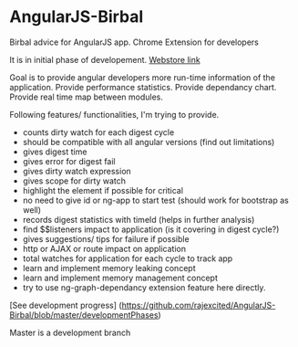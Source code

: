 # AngularJS-Birbal
Birbal advice for AngularJS app. Chrome Extension for developers

It is in initial phase of developement.
[Webstore link](https://chrome.google.com/webstore/detail/angularjs-birbal/lpgcgfldhlpcekibknamgefpbifakkai?utm_source=chrome-app-launcher-info-dialog)

Goal is to provide angular developers more run-time information of the application.
Provide performance statistics.
Provide dependancy chart.
Provide real time map between modules.

Following features/ functionalities, I'm trying to provide.

  - counts dirty watch for each digest cycle
  - should be compatible with all angular versions (find out limitations)
  - gives digest time
  - gives error for digest fail
  - gives dirty watch expression
  - gives scope for dirty watch
  - highlight the element if possible for critical
  - no need to give id or ng-app to start test (should work for bootstrap as well)
  - records digest statistics with timeId (helps in further analysis)
  - find $$listeners impact to application (is it covering in digest cycle?)
  - gives suggestions/ tips for failure if possible
  - http or AJAX or route impact on application
  - total watches for application for each cycle to track app
  - learn and implement memory leaking concept
  - learn and implement memory management concept
  - try to use ng-graph-dependancy extension feature here directly.

[See development progress] (https://github.com/rajexcited/AngularJS-Birbal/blob/master/developmentPhases)

Master is a development branch
